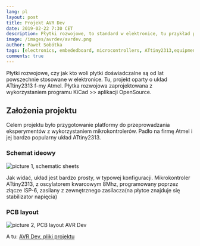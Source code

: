 ```yaml
---
lang: pl
layout: post
title: Projekt AVR Dev
date: 2019-02-22 7:30 CET 
description: Płytki rozwojowe, to standard w elektronice, tu przykład płytki opartej o układ f-my Atmel ATtiny2313. 
image: /images/avrdev/avrdev.png
author: Paweł Sobótka
tags: [electronics, embededboard, microcontrollers, ATtiny2313,equipment,  gerber]
comments: true
---
```


Płytki rozwojowe, czy jak kto woli płytki doświadczalne są od lat powszechnie stosowane w elektronice. Tu, projekt oparty o układ ATtiny2313 f-my Atmel. Płytka rozwojowa zaprojektowana z wykorzystaniem programu KiCad >> aplikacji OpenSource.

## Założenia projektu

Celem projektu było przygotowanie platformy do przeprowadzania eksperymentów z wykorzystaniem mikrokontrolerów. Padło na firmę Atmel i jej bardzo popularny układ ATtiny2313.

### Schemat ideowy

![picture 1, schematic sheets]({{site.url}}{{site.baseurl}}/images/avrdev/AVR_Dev.svg.png "Schemat ideowy płytki AVR Dev")

Jak widać, układ jest bardzo prosty, w typowej konfiguracji. Mikrokontroler ATtiny2313, z oscylatorem kwarcowym 8Mhz, programowany poprzez złącze ISP-6, zasilany z zewnętrznego zasilacza(na płytce znajduje się stabilizator napięcia)

### PCB layout

![picture 2, PCB layout AVR Dev]({{site.url}}{{site.baseurl}}/images/avrdev/AVR_Dev-brd.svg.png "Rysunek płytki drukowanej, AVR dev")

A tu: [AVR Dev, pliki projektu]({{site.url}}{{site.baseurl}}/files/AVR_Dev.zip "Pliki projektu: AVR_Dev.zip, AVR dev")

